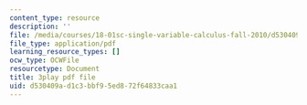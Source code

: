 ```yaml
---
content_type: resource
description: ''
file: /media/courses/18-01sc-single-variable-calculus-fall-2010/d530409ad1c3bbf95ed872f64833caa1_zsKdRjP91Fs.pdf
file_type: application/pdf
learning_resource_types: []
ocw_type: OCWFile
resourcetype: Document
title: 3play pdf file
uid: d530409a-d1c3-bbf9-5ed8-72f64833caa1
---
```

